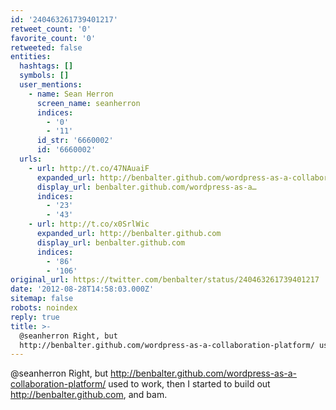 ```yaml
---
id: '240463261739401217'
retweet_count: '0'
favorite_count: '0'
retweeted: false
entities:
  hashtags: []
  symbols: []
  user_mentions:
    - name: Sean Herron
      screen_name: seanherron
      indices:
        - '0'
        - '11'
      id_str: '6660002'
      id: '6660002'
  urls:
    - url: http://t.co/47NAuaiF
      expanded_url: http://benbalter.github.com/wordpress-as-a-collaboration-platform/
      display_url: benbalter.github.com/wordpress-as-a…
      indices:
        - '23'
        - '43'
    - url: http://t.co/x0SrlWic
      expanded_url: http://benbalter.github.com
      display_url: benbalter.github.com
      indices:
        - '86'
        - '106'
original_url: https://twitter.com/benbalter/status/240463261739401217
date: '2012-08-28T14:58:03.000Z'
sitemap: false
robots: noindex
reply: true
title: >-
  @seanherron Right, but
  http://benbalter.github.com/wordpress-as-a-collaboration-platform/ used to wo…
---
```


@seanherron Right, but http://benbalter.github.com/wordpress-as-a-collaboration-platform/ used to work, then I started to build out http://benbalter.github.com, and bam.